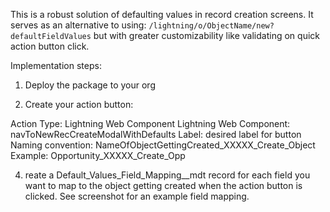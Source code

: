 This is a robust solution of defaulting values in record creation screens. It serves as an alternative to using:
```/lightning/o/ObjectName/new?defaultFieldValues``` 
but with greater customizability like validating on quick action button click. 

Implementation steps:

1. Deploy the package to your org
   
3. Create your action button:
   
Action Type: Lightning Web Component
Lightning Web Component: navToNewRecCreateModalWithDefaults
Label: desired label for button
Naming convention: NameOfObjectGettingCreated_XXXXX_Create_Object
Example: Opportunity_XXXXX_Create_Opp

4. reate a Default_Values_Field_Mapping__mdt record for each field you want to map to the object getting created when the action button is clicked. See screenshot for an example field mapping.
